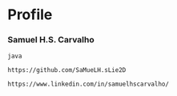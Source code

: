 # Profile

### Samuel H.S. Carvalho

~~~
java
~~~

~~~
https://github.com/SaMueLH.sLie2D
~~~

~~~
https://www.linkedin.com/in/samuelhscarvalho/
~~~